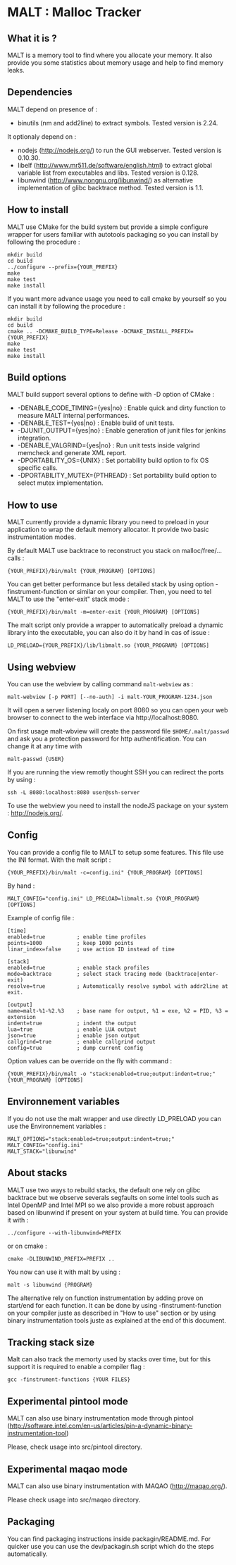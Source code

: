 MALT : Malloc Tracker
=====================

What it is ?
------------

MALT is a memory tool to find where you allocate your memory. It also provide you some
statistics about memory usage and help to find memory leaks.

Dependencies
------------

MALT depend on presence of :

 - binutils (nm and add2line) to extract symbols. Tested version is 2.24.

It optionaly depend on :

 - nodejs (http://nodejs.org/) to run the GUI webserver. Tested version is 0.10.30.
 - libelf (http://www.mr511.de/software/english.html) to extract global variable list from executables and libs. Tested version is 0.128.
 - libunwind (http://www.nongnu.org/libunwind/) as alternative implementation of glibc backtrace method. Tested version is 1.1.

How to install
--------------

MALT use CMake for the build system but provide a simple configure wrapper for users
familiar with autotools packaging so you can install by following the procedure :

	mkdir build
	cd build
	../configure --prefix={YOUR_PREFIX}
	make
	make test
	make install

If you want more advance usage you need to call cmake by yourself so you can install it 
by following the procedure :

	mkdir build
	cd build
	cmake .. -DCMAKE_BUILD_TYPE=Release -DCMAKE_INSTALL_PREFIX={YOUR_PREFIX}
	make
	make test
	make install

Build options
-------------

MALT build support several options to define with -D option of CMake :

 * -DENABLE_CODE_TIMING={yes|no} : Enable quick and dirty function to measure MALT internal
   performances.
 * -DENABLE_TEST={yes|no}        : Enable build of unit tests.
 * -DJUNIT_OUTPUT={yes|no}       : Enable generation of junit files for jenkins integration.
 * -DENABLE_VALGRIND={yes|no}    : Run unit tests inside valgrind memcheck and generate XML report.
 * -DPORTABILITY_OS={UNIX}       : Set portability build option to fix OS specific calls.
 * -DPORTABILITY_MUTEX={PTHREAD} : Set portability build option to select mutex implementation.

How to use
----------

MALT currently provide a dynamic library you need to preload in your application to
wrap the default memory allocator. It provide two basic instrumentation modes.

By default MALT use backtrace to reconstruct you stack on malloc/free/... calls :

	{YOUR_PREFIX}/bin/malt {YOUR_PROGRAM} [OPTIONS]

You can get better performance but less detailed stack by using option 
-finstrument-function or similar on your compiler. Then, you need to tel MALT to use
the "enter-exit" stack mode :

	{YOUR_PREFIX}/bin/malt -m=enter-exit {YOUR_PROGRAM} [OPTIONS]

The malt script only provide a wrapper to automatically preload a dynamic library
into the executable, you can also do it by hand in cas of issue :

	LD_PRELOAD={YOUR_PREFIX}/lib/libmalt.so {YOUR_PROGRAM} [OPTIONS]

Using webview
-------------

You can use the webview by calling command `malt-webview` as :

	malt-webview [-p PORT] [--no-auth] -i malt-YOUR_PROGRAM-1234.json

It will open a server listening localy on port 8080 so you can open your web browser
to connect to the web interface via http://localhost:8080.

On first usage malt-wbview will create the password file `$HOME/.malt/passwd` and ask you a
protection password for http authentification. You can change it at any time with

	malt-passwd {USER}

If you are running the view remotly thought SSH you can redirect the ports by using :

	ssh -L 8080:localhost:8080 user@ssh-server

To use the webview you need to install the nodeJS package on your system : http://nodejs.org/.

Config
------

You can provide a config file to MALT to setup some features. This file use the INI
format. With the malt script :

	{YOUR_PREFIX}/bin/malt -c=config.ini" {YOUR_PROGRAM} [OPTIONS]

By hand :

	MALT_CONFIG="config.ini" LD_PRELOAD=libmalt.so {YOUR_PROGRAM} [OPTIONS]

Example of config file :

	[time]
	enabled=true          ; enable time profiles
	points=1000           ; keep 1000 points
	linar_index=false     ; use action ID instead of time

	[stack]
	enabled=true          ; enable stack profiles
	mode=backtrace        ; select stack tracing mode (backtrace|enter-exit)
	resolve=true          ; Automatically resolve symbol with addr2line at exit.

	[output]
	name=malt-%1-%2.%3    ; base name for output, %1 = exe, %2 = PID, %3 = extension
	indent=true           ; indent the output
	lua=true              ; enable LUA output
	json=true             ; enable json output
	callgrind=true        ; enable callgrind output
	config=true           ; dump current config

Option values can be override on the fly with command :

	{YOUR_PREFIX}/bin/malt -o "stack:enabled=true;output:indent=true;" {YOUR_PROGRAM} [OPTIONS]

Environnement variables
-----------------------

If you do not use the malt wrapper and use directly LD_PRELOAD you can use the Environnement variables :

	MALT_OPTIONS="stack:enabled=true;output:indent=true;"
	MALT_CONFIG="config.ini"
	MALT_STACK="libunwind"

About stacks
------------

MALT use two ways to rebuild stacks, the default one rely on glibc backtrace but we observe severals 
segfaults on some intel tools such as Intel OpenMP and Intel MPI so we also provide a more robust 
approach based on libunwind if present on your system at build time. You can provide it with :

	../configure --with-libunwind=PREFIX
	
or on cmake :

	cmake -DLIBUNWIND_PREFIX=PREFIX ..

You now can use it with malt by using :

	malt -s libunwind {PROGRAM}

The alternative rely on function instrumentation by adding prove on start/end for each function.
It can be done by using -finstrument-function on your compiler juste as described in "How to use" section
or by using binary instrumentation tools juste as explained at the end of this document.

Tracking stack size
-------------------

Malt can also track the memorty used by stacks over time, but for this support it is required to
enable a compiler flag :

	gcc -finstrument-functions {YOUR FILES}

Experimental pintool mode
-------------------------

MALT can also use binary instrumentation mode through pintool 
(http://software.intel.com/en-us/articles/pin-a-dynamic-binary-instrumentation-tool)

Please, check usage into src/pintool directory.

Experimental maqao mode
-----------------------

MALT can also use binary instrumentation with MAQAO (http://maqao.org/). 

Please check usage into src/maqao directory.

Packaging
---------

You can find packaging instructions inside packagin/README.md.
For quicker use you can use the dev/packagin.sh script which do
the steps automatically.
